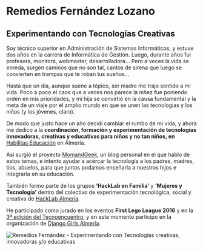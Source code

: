 # Remedios Fernández Lozano

## Experimentando con Tecnologías Creativas

Soy técnico superior en Administración de Sistemas Informáticos, y estuve dos años en la carrera de Informática de Gestión. Luego, durante años fui profesora, monitora, webmaster, desarrolladora… Pero a veces la vida se enreda, surgen caminos que no son tal, cantos de sirena que luego se convierten en trampas que te roban tus sueños…

Hasta que un día, aunque suene a tópico, ser madre me trajo sentido a mi vida. Poco a poco el caos que a veces nos parece la niñez fue poniendo orden en mis prioridades, y mi hija se convirtió en la causa fundamental y la meta de un viaje por el amplio mundo en que se unen las tecnologías y los niños (y los jóvenes, claro).

De modo que justo hace un año decidí cambiar el rumbo de mi vida, y ahora me dedico a la **coordinación, formación y experimentación de tecnologías innovadoras, creativas y educativas para niños y no tan niños, en** [Habilitas Educación](http://www.habilitas-educacion.es) en Almería.

Así surgió el proyecto [MomandGeek](http://www.momandgeek.com), un blog personal en el que hablo de estos temas, e intento ayudar a acercar la tecnología a los padres, madres, tíos, abuelos, para que juntos podamos enseñarla a nuestros hijos e integrarla en su educación.

También formo parte de los grupos **‘HackLab en Familia’** y **‘Mujeres y Tecnología’** dentro del colectivo de experimentación tecnológica, social y creativa de [HackLab Almería](http://hacklabalmeria.net/).

He participado como jurado en los eventos **First Lego League 2016** y en la [3ª edición del Tecnoencuentro](http://www.tecnoencuentro.com/), y en este momento participo en la organización de [Django Girls Almería](https://djangogirls.org/almeria/).

![Remedios Fernández - Experimentando con Tecnologías creativas, innovadoras y/o educativas](remedios-fernandez.png)
